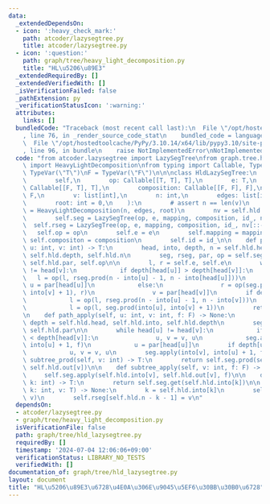 ```yaml
---
data:
  _extendedDependsOn:
  - icon: ':heavy_check_mark:'
    path: atcoder/lazysegtree.py
    title: atcoder/lazysegtree.py
  - icon: ':question:'
    path: graph/tree/heavy_light_decomposition.py
    title: "HL\u5206\u89E3"
  _extendedRequiredBy: []
  _extendedVerifiedWith: []
  _isVerificationFailed: false
  _pathExtension: py
  _verificationStatusIcon: ':warning:'
  attributes:
    links: []
  bundledCode: "Traceback (most recent call last):\n  File \"/opt/hostedtoolcache/PyPy/3.10.14/x64/lib/pypy3.10/site-packages/onlinejudge_verify/documentation/build.py\"\
    , line 76, in _render_source_code_stat\n    bundled_code = language.bundle(\n\
    \  File \"/opt/hostedtoolcache/PyPy/3.10.14/x64/lib/pypy3.10/site-packages/onlinejudge_verify/languages/python.py\"\
    , line 96, in bundle\n    raise NotImplementedError\nNotImplementedError\n"
  code: "from atcoder.lazysegtree import LazySegTree\nfrom graph.tree.heavy_light_decomposition\
    \ import HeavyLightDecomposition\nfrom typing import Callable, TypeVar\n\nT =\
    \ TypeVar(\"T\")\nF = TypeVar(\"F\")\n\n\nclass HldLazySegTree:\n    def __init__(\n\
    \        self,\n        op: Callable[[T, T], T],\n        e: T,\n        mapping:\
    \ Callable[[F, T], T],\n        composition: Callable[[F, F], F],\n        id_:\
    \ F,\n        v: list[int],\n        n: int,\n        edges: list[int, int],\n\
    \        root: int = 0,\n    ):\n        # assert n == len(v)\n        self.hld\
    \ = HeavyLightDecomposition(n, edges, root)\n        nv = self.hld.build_list(v)\n\
    \        self.seg = LazySegTree(op, e, mapping, composition, id_, nv)\n      \
    \  self.rseg = LazySegTree(op, e, mapping, composition, id_, nv[::-1])\n     \
    \   self.op = op\n        self.e = e\n        self.mapping = mapping\n       \
    \ self.compositon = composition\n        self.id = id_\n\n    def path_prod(self,\
    \ u: int, v: int) -> T:\n        head, into, depth, n = self.hld.head, self.hld.into,\
    \ self.hld.depth, self.hld.n\n        seg, rseg, par, op = self.seg, self.rseg,\
    \ self.hld.par, self.op\n\n        l, r = self.e, self.e\n        while head[u]\
    \ != head[v]:\n            if depth[head[u]] > depth[head[v]]:\n             \
    \   l = op(l, rseg.prod(n - into[u] - 1, n - into[head[u]]))\n               \
    \ u = par[head[u]]\n            else:\n                r = op(seg.prod(into[head[v]],\
    \ into[v] + 1), r)\n                v = par[head[v]]\n        if depth[u] > depth[v]:\n\
    \            l = op(l, rseg.prod(n - into[u] - 1, n - into[v]))\n        else:\n\
    \            l = op(l, seg.prod(into[u], into[v] + 1))\n        return op(l, r)\n\
    \n    def path_apply(self, u: int, v: int, f: F) -> None:\n        head, into,\
    \ depth = self.hld.head, self.hld.into, self.hld.depth\n        seg, par = self.seg,\
    \ self.hld.par\n\n        while head[u] != head[v]:\n            if depth[head[u]]\
    \ < depth[head[v]]:\n                u, v = v, u\n            seg.apply(into[head[u]],\
    \ into[u] + 1, f)\n            u = par[head[u]]\n        if depth[u] < depth[v]:\n\
    \            u, v = v, u\n        seg.apply(into[v], into[u] + 1, f)\n\n    def\
    \ subtree_prod(self, v: int) -> T:\n        return self.seg.prod(self.hld.into[v],\
    \ self.hld.out[v])\n\n    def subtree_apply(self, v: int, f: F) -> None:\n   \
    \     self.seg.apply(self.hld.into[v], self.hld.out[v], f)\n\n    def get(self,\
    \ k: int) -> T:\n        return self.seg.get(self.hld.into[k])\n\n    def set(self,\
    \ k: int, v: T) -> None:\n        k = self.hld.into[k]\n        self.seg.set(k,\
    \ v)\n        self.rseg[self.hld.n - k - 1] = v\n"
  dependsOn:
  - atcoder/lazysegtree.py
  - graph/tree/heavy_light_decomposition.py
  isVerificationFile: false
  path: graph/tree/hld_lazysegtree.py
  requiredBy: []
  timestamp: '2024-07-04 12:06:06+09:00'
  verificationStatus: LIBRARY_NO_TESTS
  verifiedWith: []
documentation_of: graph/tree/hld_lazysegtree.py
layout: document
title: "HL\u5206\u89E3\u6728\u4E0A\u306E\u9045\u5EF6\u30BB\u30B0\u6728"
---
```


